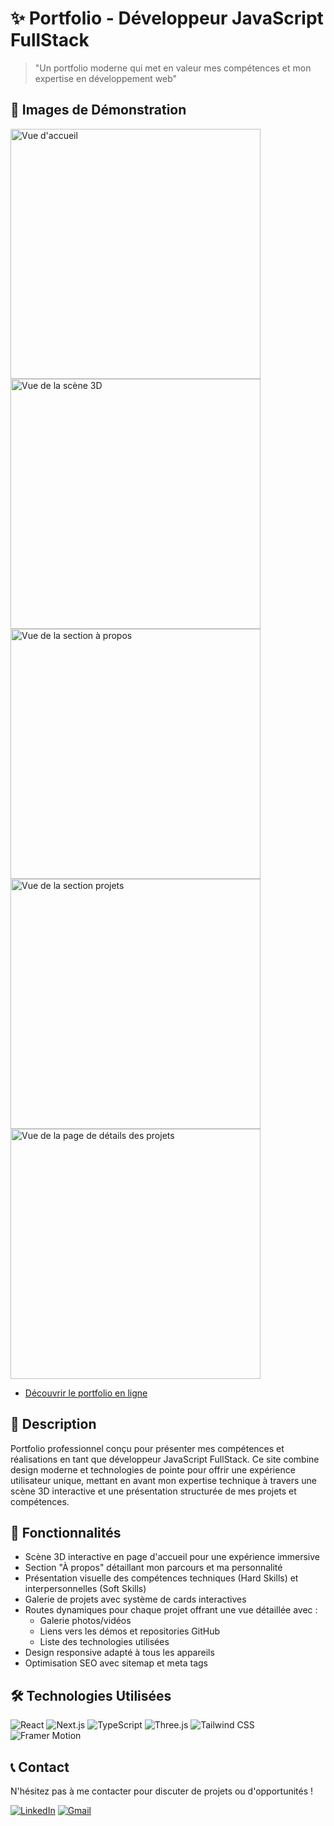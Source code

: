 # ✨ Portfolio - Développeur JavaScript FullStack

> "Un portfolio moderne qui met en valeur mes compétences et mon expertise en développement web"

## 📸 Images de Démonstration

<div>
  <img src="https://estrine-alexis.fr/assets/images/readme/hero.png" alt="Vue d'accueil" width="400" />
  <img src="https://estrine-alexis.fr/assets/images/readme/3D.png" alt="Vue de la scène 3D" width="400" />
    <img src="https://estrine-alexis.fr/assets/images/readme/about.png" alt="Vue de la section à propos" width="400" />
  <img src="https://estrine-alexis.fr/assets/images/readme/project-cards.png" alt="Vue de la section projets" width="400" />
  <img src="https://estrine-alexis.fr/assets/images/readme/project-details.png" alt="Vue de la page de détails des projets" width="400" />

</div>

- [Découvrir le portfolio en ligne](https://estrine-alexis.fr)

## 📜 Description

Portfolio professionnel conçu pour présenter mes compétences et réalisations en tant que développeur JavaScript FullStack. Ce site combine design moderne et technologies de pointe pour offrir une expérience utilisateur unique, mettant en avant mon expertise technique à travers une scène 3D interactive et une présentation structurée de mes projets et compétences.

## 🚀 Fonctionnalités

- Scène 3D interactive en page d'accueil pour une expérience immersive
- Section "À propos" détaillant mon parcours et ma personnalité
- Présentation visuelle des compétences techniques (Hard Skills) et interpersonnelles (Soft Skills)
- Galerie de projets avec système de cards interactives
- Routes dynamiques pour chaque projet offrant une vue détaillée avec :
  - Galerie photos/vidéos
  - Liens vers les démos et repositories GitHub
  - Liste des technologies utilisées
- Design responsive adapté à tous les appareils
- Optimisation SEO avec sitemap et meta tags

## 🛠 Technologies Utilisées

![React](https://img.shields.io/badge/React-61DAFB?style=for-the-badge&logo=react&logoColor=black)
![Next.js](https://img.shields.io/badge/Next.js-000000?style=for-the-badge&logo=nextdotjs&logoColor=white)
![TypeScript](https://img.shields.io/badge/TypeScript-3178C6?style=for-the-badge&logo=typescript&logoColor=white)
![Three.js](https://img.shields.io/badge/Three.js-000000?style=for-the-badge&logo=threedotjs&logoColor=white)
![Tailwind CSS](https://img.shields.io/badge/Tailwind_CSS-38B2AC?style=for-the-badge&logo=tailwind-css&logoColor=white)
![Framer Motion](https://img.shields.io/badge/Framer_Motion-0055FF?style=for-the-badge&logo=framer&logoColor=white)

## 📞 Contact

N'hésitez pas à me contacter pour discuter de projets ou d'opportunités !

[![LinkedIn](https://img.shields.io/badge/LinkedIn-0A66C2?style=for-the-badge&logo=linkedin&logoColor=white)](https://www.linkedin.com/in/alexis-estrine/)
[![Gmail](https://img.shields.io/badge/Gmail-D14836?style=for-the-badge&logo=gmail&logoColor=white)](mailto:estrine.alexis@gmail.com)
